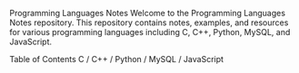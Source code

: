 Programming Languages Notes
Welcome to the Programming Languages Notes repository. This repository contains notes, examples, and resources for various programming languages including C, C++, Python, MySQL, and JavaScript.

Table of Contents
C / C++ / Python / MySQL / JavaScript
